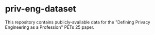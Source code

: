 # priv-eng-dataset
This repository contains publicly-available data for the "Defining Privacy Engineering as a Profession" PETs 25 paper.
